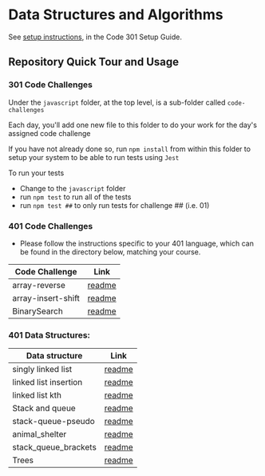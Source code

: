 # Data Structures and Algorithms

See [setup instructions](https://codefellows.github.io/setup-guide/code-301/3-code-challenges), in the Code 301 Setup Guide.

## Repository Quick Tour and Usage

### 301 Code Challenges

Under the `javascript` folder, at the top level, is a sub-folder called `code-challenges`

Each day, you'll add one new file to this folder to do your work for the day's assigned code challenge

If you have not already done so, run `npm install` from within this folder to setup your system to be able to run tests using `Jest`

To run your tests

- Change to the `javascript` folder
- run `npm test` to run all of the tests
- run `npm test ##` to only run tests for challenge ## (i.e. 01)

### 401 Code Challenges

- Please follow the instructions specific to your 401 language, which can be found in the directory below, matching your course.

|Code Challenge|Link|
|------|------|
|array-reverse|[readme](https://github.com/Rawnaqaburumman/data-structures-and-algorithms/blob/main/python/code_challenges/array-reverse/read.md)|
|array-insert-shift|[readme](https://github.com/Rawnaqaburumman/data-structures-and-algorithms/blob/main/python/code_challenges/array-insert-shift/Read.md)|
|BinarySearch|[readme](https://github.com/Rawnaqaburumman/data-structures-and-algorithms/blob/main/python/code_challenges/array-binary-search/ReadMe.md)|

### 401 Data Structures:

|Data structure |Link|
|------|------|
|singly linked list |[readme](https://github.com/Rawnaqaburumman/data-structures-and-algorithms/blob/main/python/linked_list/readme.md)|
| linked list insertion| [readme](https://github.com/Rawnaqaburumman/data-structures-and-algorithms/blob/main/python/linked_list/readme2.md)|
|linked list kth| [readme](https://github.com/Rawnaqaburumman/data-structures-and-algorithms/blob/main/python/linked_list/linked_list_kth/readme.md)|
|Stack and queue| [readme](https://github.com/Rawnaqaburumman/data-structures-and-algorithms/blob/main/python/code_challenges/stack_and_queue/read.md)
|stack-queue-pseudo|[readme](https://github.com/Rawnaqaburumman/data-structures-and-algorithms/blob/main/python/code_challenges/stack_and_queue/readme.md)
|animal_shelter|[readme](https://github.com/Rawnaqaburumman/data-structures-and-algorithms/blob/main/python/code_challenges/stack_and_queue/animal_shelter/readme.md)
|stack_queue_brackets|[readme](https://github.com/Rawnaqaburumman/data-structures-and-algorithms/blob/main/python/code_challenges/stack_and_queue/stack_queue_brackets/readme.md)
|Trees| [readme](https://github.com/Rawnaqaburumman/data-structures-and-algorithms/blob/main/python/code_challenges/trees/readme.md)|
